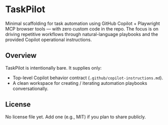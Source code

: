 TaskPilot
=========

Minimal scaffolding for task automation using GitHub Copilot + Playwright MCP browser tools — with zero custom code in the repo. The focus is on driving repetitive workflows through natural-language playbooks and the provided Copilot operational instructions.

Overview
--------
TaskPilot is intentionally bare. It supplies only:
- Top-level Copilot behavior contract (`.github/copilot-instructions.md`).
- A clean workspace for creating / iterating automation playbooks conversationally.

License
-------
No license file yet. Add one (e.g., MIT) if you plan to share publicly.

